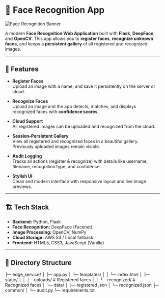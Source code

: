 # 🌟 Face Recognition App

![Face Recognition Banner](https://images.unsplash.com/photo-1593642532973-d31b6557fa68?fit=crop&w=1200&q=80)

A modern **Face Recognition Web Application** built with **Flask**, **DeepFace**, and **OpenCV**. This app allows you to **register faces**, **recognize unknown faces**, and keeps a **persistent gallery** of all registered and recognized images.  

---

## 🔹 Features

- **Register Faces**  
  Upload an image with a name, and save it persistently on the server or cloud.

- **Recognize Faces**  
  Upload an image and the app detects, matches, and displays recognized faces with **confidence scores**.

- **Cloud Support**  
  All registered images can be uploaded and recognized from the cloud.

- **Session-Persistent Gallery**  
  View all registered and recognized faces in a beautiful gallery. Previously uploaded images remain visible.

- **Audit Logging**  
  Tracks all actions (register & recognize) with details like username, filename, recognition type, and confidence.

- **Stylish UI**  
  Clean and modern interface with responsive layout and live image previews.

---

## 🏗️ Tech Stack

- **Backend:** Python, Flask  
- **Face Recognition:** DeepFace (Facenet)  
- **Image Processing:** OpenCV, NumPy  
- **Cloud Storage:** AWS S3 / Local fallback  
- **Frontend:** HTML5, CSS3, JavaScript (Vanilla)  

---

## 📂 Directory Structure

├─ edge_service/
│ ├─ app.py
│ ├─ templates/
│ │ └─ index.html
│ ├─ static/
│ │ ├─ uploads/ # Registered faces
│ │ └─ recognized/ # Recognized faces
│ └─ data/
│ ├─ registered.json
│ └─ recognized.json
├─ common/
│ └─ audit.py
└─ requirements.txt

